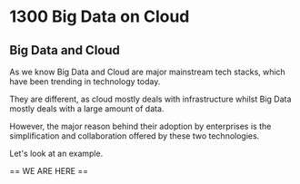 # 1300 Big Data on Cloud

## Big Data and Cloud

As we know Big Data and Cloud are major mainstream tech stacks, which have been trending in technology today. 

They are different, as cloud mostly deals with infrastructure whilst Big Data mostly deals with a large amount of data.  

However, the major reason behind their adoption by enterprises is the simplification and collaboration offered by these two technologies. 

Let's look at an example.















== WE ARE HERE ==
